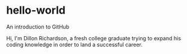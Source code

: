 # hello-world
An introduction to GitHub

Hi, I'm Dillon Richardson, a fresh college graduate trying to expand his coding knowledge in order to land a successful career.
